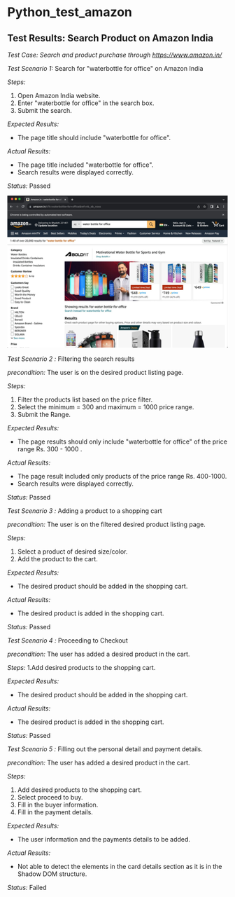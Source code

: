 # Python_test_amazon
## Test Results: Search Product on Amazon India

*Test Case: Search and product purchase through https://www.amazon.in/*

*Test Scenario 1:* Search for "waterbottle for office" on Amazon India

*Steps:*
1. Open Amazon India website.
2. Enter "waterbottle for office" in the search box.
3. Submit the search.

*Expected Results:*
- The page title should include "waterbottle for office".

*Actual Results:*
- The page title included "waterbottle for office".
- Search results were displayed correctly.

*Status:* Passed

<img width="600" src="Public/1.jpg" />


*Test Scenario 2 :* Filtering the search results

*precondition:* The user is on the desired product listing page.

*Steps:*
1. Filter the products list based on the price filter. 
2. Select the minimum = 300 and maximum = 1000 price range. 
3. Submit the Range.

*Expected Results:*
- The page results should only include "waterbottle for office" of the price range Rs. 300 - 1000 .

*Actual Results:*
- The page result included only products of the price range Rs. 400-1000. 
- Search results were displayed correctly.

*Status:* Passed



*Test Scenario 3 :* Adding a product to a shopping cart

*precondition:* The user is on the  filtered desired product listing page.


*Steps:*
1. Select a product of desired size/color.
2. Add the product to the cart. 

*Expected Results:*
- The desired product should be added in the shopping cart.

*Actual Results:*
- The desired product is added in the shopping cart. 

*Status:* Passed



*Test Scenario 4 :* Proceeding to Checkout

*precondition:* The user has added a desired product in the cart.


*Steps:*
1.Add desired products to the shopping cart.

*Expected Results:*
- The desired product should be added in the shopping cart.

*Actual Results:*
- The desired product is added in the shopping cart. 

*Status:* Passed


*Test Scenario 5 :* Filling out the personal detail and payment details.
 
*precondition:* The user has added a desired product in the cart.

*Steps:*
1. Add desired products to the shopping cart.
2. Select proceed to buy. 
3. Fill in the buyer information.
4. Fill in the payment details. 

*Expected Results:*
- The  user information and the payments details to be added. 

*Actual Results:*
- Not able to detect the elements in the card details section as it is in the Shadow DOM structure. 

*Status:* Failed

